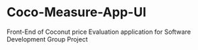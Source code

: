 # Coco-Measure-App-UI
Front-End of Coconut price Evaluation application for Software Development Group Project
